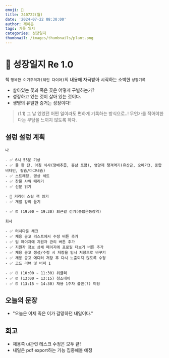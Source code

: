 ```yaml
---
emoji: 🌱
title: 240722(월)
date: '2024-07-22 08:30:00'
author: 제이든
tags: 기록 일지
categories: 성장일지
thumbnail: /images/thumbnails/plant.png
---
```


# 🌱 성장일지 Re 1.0

책 `행복한 이기주의자(웨인 다이어)`의 내용에 자극받아 시작하는 소박한 `성장기록`

- 살아있는 꽃과 죽은 꽃은 어떻게 구별하는가?
- 성장하고 있는 것이 살아 있는 것이다.
- 생명의 유일한 증거는 성장이다!

> (1.1) 그 날 있었던 어떤 일이라도 편하게 기록하는 방식으로..! 무언가를 적어야한다는 부담을 느끼지 않도록 하자.

## 설렁 설렁 계획

```plaintext
나

- ✅ 6시 55분 기상
- ✅ 물 한 잔, 아침 식사(양배추즙, 홍삼 포함), 영양제 챙겨먹기(유산균, 오메가3, 종합 비타민, 칼슘/마그네슘)
- ✅ 스트레칭, 명상 세트
- ✅ 찬물 샤워 때리기
- ✅ 신문 읽기

- 🌱 커리어 스킬 책 읽기
- ✅ 개발 강의 듣기

- ✅ ⏰ (19:00 ~ 19:30) 퇴근길 걷기(종합운동장역)

회사

- ✅ 터치다운 체크
- ✅ 채용 공고 리스트에서 수정 버튼 추가
- ✅ 팀 페이지에 지원자 관리 버튼 추가
- ✅ 지원자 정보 상세 페이지에 프로필 더보기 버튼 추가
- ✅ 채용 공고 생성/수정 시 저장을 임시 저장으로 바꾸기
- ✅ 채용 공고 에디터 저장 후 다시 노출되지 않도록 수정
- ✅ 코드 리뷰 및 버퍼 1

- ✅ ⏰ (10:00 ~ 11:30) 위클리
- ✅ ⏰ (13:00 ~ 13:15) 청소데이
- ✅ ⏰ (13:15 ~ 14:30) 채용 1주차 플랜(?) 미팅
```

## 오늘의 문장

- "오늘은 어제 죽은 이가 갈망하던 내일이다."

## 회고

- 채용쪽 ui관련 테스크 수정은 모두 끝!
- 내일은 pdf export하는 기능 집중해볼 예정